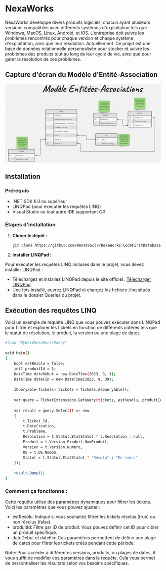 # NexaWorks

NexaWorks développe divers produits logiciels, chacun ayant plusieurs versions compatibles avec différents systèmes d'exploitation tels que Windows, MacOS,
Linux, Android, et iOS. L'entreprise doit suivre les problèmes rencontrés pour chaque version et chaque système d'exploitation, ainsi que leur résolution.
Actuellement. Ce projet est une base de données relationnelle personnalisée pour stocker et suivre les problèmes des produits tout au long de leur cycle de vie, 
ainsi que pour gérer la résolution de ces problèmes.

## Capture d'écran du Modèle d'Entité-Association
![Modèle Entité-Association](Modèle%20Entitées-Associations.png)

## Installation

### Prérequis

- .NET SDK 6.0 ou supérieur
- LINQPad (pour exécuter les requêtes LINQ)
- Visual Studio ou tout autre IDE supportant C#

### Étapes d'installation

1. **Cloner le dépôt :**

   ```bash
   git clone https://github.com/RenatoSclr/NexaWorks.CodeFirstDatabase.git

2. **Installer LINQPad :**

Pour exécuter les requêtes LINQ incluses dans le projet, vous devez installer LINQPad :

- Téléchargez et installez LINQPad depuis le site officiel : [Télécharger LINQPad](https://www.linqpad.net/).  
- Une fois installé, ouvrez LINQPad et chargez les fichiers .linq situés dans le dossier Queries du projet.  

## Exécution des requêtes LINQ  
Voici un exemple de requête LINQ que vous pouvez exécuter dans LINQPad pour filtrer et explorer les tickets en fonction de différents critères tels que le statut de résolution, le produit, la version ou une plage de dates.  

```bash
#load "MyBaseNexaWorksQuery"

void Main()
{
    bool estResolu = false; 
    int? produitId = 1; 
    DateTime dateDebut = new DateTime(2023, 9, 1);
    DateTime dateFin = new DateTime(2023, 9, 30);

    IQueryable<Tickets> tickets = Tickets.AsQueryable();
    
    var query = TicketExtensions.GetQuery(tickets, estResolu, produitId, dateDebut: dateDebut, dateFin: dateFin);
    
    var result = query.Select(t => new
    {
        t.Ticket_Id,
        t.DateCreation,
        t.Probleme,
        Resolution = t.Statut.EtatStatut ? t.Resolution : null,
        Produit = t.Version.Produit.NomProduit,
        Version = t.Version.Numero,
        OS = t.OS.NomOS,
        Statut = t.Statut.EtatStatut ? "Résolu" : "En cours"
    });

    result.Dump(); 
}

```
### Comment ça fonctionne :  

Cette requête utilise des paramètres dynamiques pour filtrer les tickets. Voici les paramètres que vous pouvez ajuster :  
 - estResolu: Indique si vous souhaitez filtrer les tickets résolus (true) ou non résolus (false).
 - produitId: Filtre par ID de produit. Vous pouvez définir cet ID pour cibler un produit spécifique.
 - dateDebut et dateFin: Ces paramètres permettent de définir une plage de dates pour filtrer les tickets créés pendant cette période.

Note: Pour accéder à différentes versions, produits, ou plages de dates, il vous suffit de modifier ces paramètres dans la requête. Cela vous permet de personnaliser les résultats selon vos besoins spécifiques.








